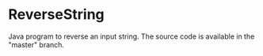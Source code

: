 # ReverseString
 Java program to reverse an input string. The source code is available in the "master" branch.
